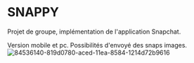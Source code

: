 # SNAPPY

Projet de groupe, implémentation de l'application Snapchat.

Version mobile et pc.
Possibilités d'envoyé des snaps images.
![84536140-819d0780-aced-11ea-8584-1214d72b9616](https://user-images.githubusercontent.com/57563014/88837900-0f1eb300-d1d9-11ea-9aa1-1f16d9b9c7eb.png)


